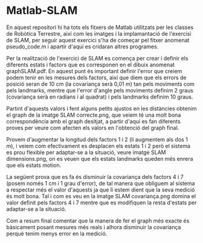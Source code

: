 # Matlab-SLAM
En aquest repositori hi ha tots els fitxers de Matlab utilitzats per les classes de Robòtica Terrestre, així com les imatges i la implamantació de l'exercisi de SLAM, per seguir aquest exercici s'ha de começar pel fitxer anomenat pseudo_code.m i apartir d'aquí es cridaran altres programes.

Per la realització de l'exercici de SLAM es comença per crear i definir els diferents estats i factors que es corresponen en el dibuix anomenat graphSLAM.pdf. En aquest punt és important definir l'error que creiem podem tenir en les mesures dels factors, així que diem que els errors de posició seran de 10 cm (la covariança serà 0,01 m) tan pels moviments com pels landmarks, mentre que l'error d'angle pels moviments definim 2 graus (covariança serà en radians i al quadrat) i pels landmarks definim 10 graus.

Partint d'aquests valors i fent alguns petits ajustos en les distàncies obtenim el graph de la imatge SLAM correcte.png, que veiem té una molt bona correspondència amb el graph desitjat, a partir d'aquí es fan diferents proves per veure com afecten els valors en l'obtenció del graph final.

Provem d'augmentar la longitud dels factors 1 i 2 (li augmentem als dos 1 m), i veiem com efectivament es desplacen els estats 1 i 2 però el sistema es prou flexible per adaptar-se a la situació, veure imatge SLAM dimensions.png, on es veuen que els estats landmarks queden més enrera que els estats motion.

La següent prova que es fa és disminuir la covariança dels factors 4 i 7 (posem només 1 cm i 1 grau d'error), de tal manera que obliguem al sistema a respectar més el valor d'aquests ja que li estem dient que la seva medició és molt bona. Tal i com es veu en la imatge SLAM covariança.png domina el valor definit pels factors 4 i 7 mentre que es modifiquen la resta d'estats per adaptar-se a la situació.

Com a resum final comentar que la manera de fer el graph més exacte és bàsicament posant mesures més reals i alhora disminuir la covariança perquè tenim menys error en la medició.
